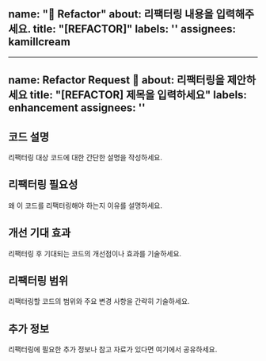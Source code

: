name: "🔧 Refactor"
about: 리팩터링 내용을 입력해주세요.
title: "[REFACTOR]"
labels: ''
assignees: kamillcream
---
---
name: Refactor Request 🔧
about: 리팩터링을 제안하세요
title: "[REFACTOR] 제목을 입력하세요"
labels: enhancement
assignees: ''
---
## 코드 설명
리팩터링 대상 코드에 대한 간단한 설명을 작성하세요.

## 리팩터링 필요성
왜 이 코드를 리팩터링해야 하는지 이유를 설명하세요.

## 개선 기대 효과
리팩터링 후 기대되는 코드의 개선점이나 효과를 기술하세요.

## 리팩터링 범위
리팩터링할 코드의 범위와 주요 변경 사항을 간략히 기술하세요.

## 추가 정보
리팩터링에 필요한 추가 정보나 참고 자료가 있다면 여기에서 공유하세요.
